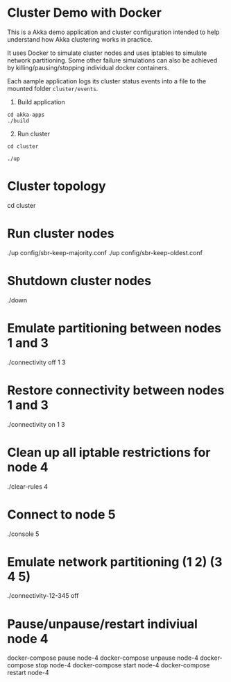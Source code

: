 
Cluster Demo with Docker
========================

This is a Akka demo application and cluster configuration intended to help understand how Akka clustering works in practice.

It uses Docker to simulate cluster nodes and uses iptables to simulate network partitioning. Some other failure simulations can also be achieved by killing/pausing/stopping individual docker containers.

Each aample application logs its cluster status events into a file to the mounted folder `cluster/events`.

1. Build application

```
cd akka-apps
./build
```

2. Run cluster 

```
cd cluster

./up
```

# Cluster topology

cd cluster

# Run cluster nodes

./up config/sbr-keep-majority.conf
./up config/sbr-keep-oldest.conf

# Shutdown cluster nodes

./down

# Emulate partitioning between nodes 1 and 3

./connectivity off 1 3

# Restore connectivity between nodes 1 and 3

./connectivity on 1 3

# Clean up all iptable restrictions for node 4

./clear-rules 4

# Connect to node 5

./console 5

# Emulate network partitioning (1 2) (3 4 5)

./connectivity-12-345 off

# Pause/unpause/restart indiviual node 4

docker-compose pause node-4
docker-compose unpause node-4
docker-compose stop node-4
docker-compose start node-4
docker-compose restart node-4



